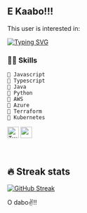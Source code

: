 ## E Kaabo!!! 

This user is interested in: 

[![Typing SVG](https://readme-typing-svg.herokuapp.com?font=Sherif&size=40&pause=900&color=305042&center=true&vCenter=true&width=1000&height=100&lines=Frontend;Open+source;DevOps;Technical+Writing;Teaching+kids+tech)](https://git.io/typing-svg)

### 👨‍💻 Skills
    💬 Javascript
    💬 Typescript
    💬 Java 
    💬 Python
    💬 AWS 
    💬 Azure 
    💬 Terraform 
    💬 Kubernetes  

<!-- Social icons section -->
<p align="left">
 <a href="https://twitter.com/toby_solutions"><img width="26px" alt="Twitter" title="Twitter" src="https://i.imgur.com/LS08Auh.png"/></a>
 <a href="https://linkedin.com/in/tobiloba-adedeji" alt="LinkedIn"><img width="26px" src="https://i.imgur.com/VgmUYaC.png"/></a>
</p>   &#8287;&#8287;&#8287;&#8287;&#8287;

## 🔥 Streak stats
[![GitHub Streak](http://github-readme-streak-stats.herokuapp.com?user=tobySolutions&theme=cobalt)](https://git.io/streak-stats)
<br>
 
O dabo✌!! <br>
 
